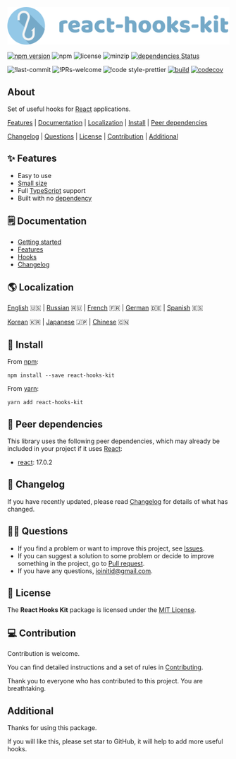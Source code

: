 ![logo](logo.svg)

[![npm version](https://badge.fury.io/js/react-hooks-kit.svg)](https://badge.fury.io/js/react-hooks-kit)
![npm](https://img.shields.io/npm/dw/react-hooks-kit)
![license](https://badgen.net/github/license/IOINITID/react-hooks-kit)
![minzip](https://img.shields.io/bundlephobia/minzip/react-hooks-kit)
[![dependencies Status](https://status.david-dm.org/gh/ioinitid/react-hooks-kit.svg)](https://david-dm.org/ioinitid/react-hooks-kit)

![!last-commit](https://img.shields.io/github/last-commit/ioinitid/react-hooks-kit)
![!PRs-welcome](https://img.shields.io/badge/PRs-welcome-brightgreen)
![!code style-prettier](https://img.shields.io/badge/code%20style-prettier-ff69b4)
[![build](https://github.com/IOINITID/react-hooks-kit/actions/workflows/build-action.yml/badge.svg?branch=master)](https://github.com/IOINITID/react-hooks-kit/actions/workflows/build-action.yml)
[![codecov](https://codecov.io/gh/IOINITID/react-hooks-kit/branch/master/graph/badge.svg?token=IEK4O7TEQI)](https://codecov.io/gh/IOINITID/react-hooks-kit)

## About

Set of useful hooks for [React](https://reactjs.org) applications.

[Features](#features) | [Documentation](#documentation) | [Localization](#localization) | [Install](#install) | [Peer dependencies](#peer-dependencies)

[Changelog](#changelog) | [Questions](#questions) | [License](#license) | [Contribution](#contribution) | [Additional](#additional)

## ✨ <a id="features">Features</a>

- Easy to use
- [Small size](https://bundlephobia.com/package/react-hooks-kit@1.2.0)
- Full [TypeScript](https://www.typescriptlang.org) support
- Built with no [dependency](https://github.com/IOINITID/react-hooks-kit/blob/master/package.json)

## 🗒 <a id="documentation">Documentation</a>

- [Getting started](https://ioinitid.github.io/react-hooks-kit/docs/about)
- [Features](https://ioinitid.github.io/react-hooks-kit/docs/features)
- [Hooks](https://ioinitid.github.io/react-hooks-kit/docs/hooks/state/use-modal-state)
- [Changelog](https://ioinitid.github.io/react-hooks-kit/docs/changelog)

## 🌎  <a id="localization">Localization</a>

[English](https://ioinitid.github.io/react-hooks-kit/docs/about) 🇺🇸 | [Russian](https://ioinitid.github.io/react-hooks-kit/ru/docs/about) 🇷🇺 | [French](https://ioinitid.github.io/react-hooks-kit/fr/docs/about) 🇫🇷 | [German](https://ioinitid.github.io/react-hooks-kit/de/docs/about) 🇩🇪 | [Spanish](https://ioinitid.github.io/react-hooks-kit/es/docs/about) 🇪🇸

[Korean](https://ioinitid.github.io/react-hooks-kit/ko/docs/about) 🇰🇷 | [Japanese](https://ioinitid.github.io/react-hooks-kit/ja/docs/about) 🇯🇵 | [Chinese](https://ioinitid.github.io/react-hooks-kit/zh-cn/docs/about) 🇨🇳

## 🚀 <a id="install">Install</a>

From [npm](https://www.npmjs.com):

```
npm install --save react-hooks-kit
```

From [yarn](https://yarnpkg.com):

```
yarn add react-hooks-kit
```

## 🔗 <a id="peer-dependencies">Peer dependencies</a>

This library uses the following peer dependencies, which may already be included in your project if it uses [React](https://reactjs.org):

- [react](https://reactjs.org): 17.0.2

## 📃 <a id="changelog">Changelog</a>

If you have recently updated, please read [Changelog](https://github.com/IOINITID/react-hooks-kit/blob/master/changelog.md) for details of what has changed.

## 👨‍🚀 <a id="questions">Questions</a>

- If you find a problem or want to improve this project, see [Issues](https://github.com/IOINITID/react-hooks-kit/issues).
- If you can suggest a solution to some problem or decide to improve something in the project, go to [Pull request](https://github.com/IOINITID/react-hooks-kit/pulls).
- If you have any questions, [ioinitid@gmail.com](mailto:ioinitid@gmail.com).

## 📄 <a id="license">License</a>

The **React Hooks Kit** package is licensed under the [MIT License](https://github.com/IOINITID/react-hooks-kit/blob/master/license.md).

## 💻 <a id="contribution">Contribution</a>

Contribution is welcome.

You can find detailed instructions and a set of rules in [Contributing](https://github.com/IOINITID/react-hooks-kit/blob/master/contributing.md).

Thank you to everyone who has contributed to this project. You are breathtaking.

## <a id="additional">Additional</a>

Thanks for using this package.

If you will like this, please set star to GitHub, it will help to add more useful hooks.
